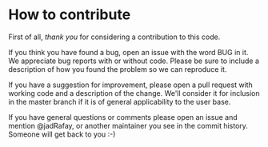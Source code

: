 # How to contribute 

First of all, *thank you* for considering a contribution to this code.

If you think you have found a bug, open an issue with the word BUG in it.  We
appreciate bug reports with or without code.  Please be sure to include a
description of how you found the problem so we can reproduce it.

If you have a suggestion for improvement, please open a pull request with
working code and a description of the change.  We'll consider it for inclusion
in the master branch if it is of general applicability to the user base.

If you have general questions or comments please open an issue and mention
@jadRafay, or another maintainer you see in the commit history.  Someone will
get back to you :-)
